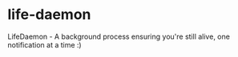 # life-daemon
LifeDaemon - A background process ensuring you're still alive, one notification at a time :)
